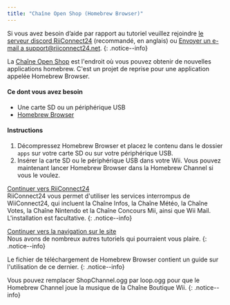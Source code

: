 ```yaml
---
title: "Chaîne Open Shop (Homebrew Browser)"
---
```


Si vous avez besoin d’aide par rapport au tutoriel veuillez rejoindre [le serveur discord RiiConnect24](https://discord.gg/b4Y7jfD) (recommandé, en anglais) ou [Envoyer un e-mail a support@riiconnect24.net](mailto:support@riiconnect24.net).
{: .notice--info}

La [Chaîne Open Shop](https://oscwii.org/) est l'endroit où vous pouvez obtenir de nouvelles applications homebrew. C'est un projet de reprise pour une application appelée Homebrew Browser.

#### Ce dont vous avez besoin
* Une carte SD ou un périphérique USB
* [Homebrew Browser](/assets/files/homebrew_browser_v0.3.9e.zip)

#### Instructions

1. Décompressez Homebrew Browser et placez le contenu dans le dossier `apps` sur votre carte SD ou sur votre périphérique USB.
2. Insérer la carte SD ou le périphérique USB dans votre Wii. Vous pouvez maintenant lancer Homebrew Browser dans la Homebrew Channel si vous le voulez.

[ Continuer vers RiiConnect24 ](riiconnect24) <br> RiiConnect24 vous permet d'utiliser les services interrompus de WiiConnect24, qui incluent la Chaîne Infos, la Chaîne Météo, la Chaîne Votes, la Chaîne Nintendo et la Chaîne Concours Mii, ainsi que Wii Mail. L'installation est facultative.
{: .notice--info}

[ Continuer vers la navigation sur le site ](site-navigation)<br> Nous avons de nombreux autres tutoriels qui pourraient vous plaire.
{: .notice--info}

Le fichier de téléchargement de Homebrew Browser contient un guide sur l'utilisation de ce dernier.
{: .notice--info}

Vous pouvez remplacer ShopChannel.ogg par loop.ogg pour que le Homebrew Channel joue la musique de la Chaîne Boutique Wii.
{: .notice--info}
